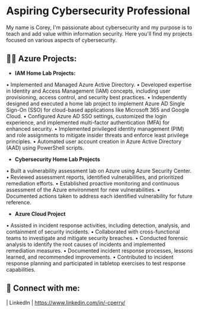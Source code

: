 <h1>Aspiring Cybersecurity Professional</h1>
  
 My name is Corey, I'm passionate about cybersecurity and my purpose is to teach and add value within information security. Here you'll find my projects focused on various aspects of cybersecurity.


<h2>👨‍💻 Azure Projects:</h2>

- <b>IAM Home Lab Projects: </b>
  

• Implemented and Managed Azure Active Directory.
• Developed expertise in Identity and Access Management (IAM) concepts, including user provisioning, access control, and security best practices.
• Independently designed and executed a home lab project to implement Azure AD Single Sign-On (SSO) for cloud-based applications like Microsoft 365 and Google Cloud.
• Configured Azure AD SSO settings, customized the login experience, and implemented multi-factor authentication (MFA) for enhanced security.
• Implemented privileged identity management (PIM) and role assignments to mitigate insider threats and enforce least privilege principles.
• Automated user account creation in Azure Active Directory (AAD) using PowerShell scripts.

- <b>Cybersecurity Home Lab Projects </b>

• Built a vulnerability assessment lab on Azure using Azure Security Center.
• Reviewed assessment reports, identified vulnerabilities, and prioritized remediation efforts.
• Established proactive monitoring and continuous assessment of the Azure environment for new vulnerabilities.
• Documented actions taken to address each identified vulnerability for future reference.

- <b>Azure Cloud Project</b>
  
• Assisted in incident response activities, including detection, analysis, and containment of security incidents.
• Collaborated with cross-functional teams to investigate and mitigate security breaches.
• Conducted forensic analysis to identify the root causes of incidents and implemented remediation measures.
• Documented incident response processes, lessons learned, and recommended improvements.
• Contributed to incident response planning and participated in tabletop exercises to test response capabilities.



<h2> 🤳 Connect with me:</h2>

 | LinkedIn | https://www.linkedin.com/in/-cperry/

